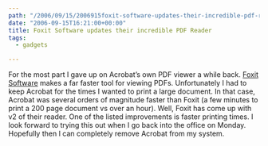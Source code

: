 ```yaml
---
path: "/2006/09/15/2006915foxit-software-updates-their-incredible-pdf-reader-html/" 
date: "2006-09-15T16:21:00+00:00" 
title: Foxit Software updates their incredible PDF Reader
tags:
  - gadgets

---
```

For the most part I gave up on Acrobat&#8217;s own PDF viewer a while back. <a href="http://www.foxitsoftware.com/">Foxit Software</a> makes a far faster tool for viewing PDFs. Unfortunately I had to keep Acrobat for the times I wanted to print a large document. In that case, Acrobat was several orders of magnitude faster than Foxit (a few minutes to print a 200 page document vs over an hour). Well, Foxit has come up with v2 of their reader. One of the listed improvements is faster printing times. I look forward to trying this out when I go back into the office on Monday. Hopefully then I can completely remove Acrobat from my system.
